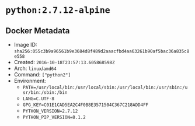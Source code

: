 # `python:2.7.12-alpine`

## Docker Metadata

- Image ID: `sha256:055c3b9a96561b9e3684d8f489d2aaacfbd4aa63261b90af5bac36a835c8e558`
- Created: `2016-10-18T23:57:13.605868598Z`
- Arch: `linux`/`amd64`
- Command: `["python2"]`
- Environment:
  - `PATH=/usr/local/bin:/usr/local/sbin:/usr/local/bin:/usr/sbin:/usr/bin:/sbin:/bin`
  - `LANG=C.UTF-8`
  - `GPG_KEY=C01E1CAD5EA2C4F0B8E3571504C367C218ADD4FF`
  - `PYTHON_VERSION=2.7.12`
  - `PYTHON_PIP_VERSION=8.1.2`
